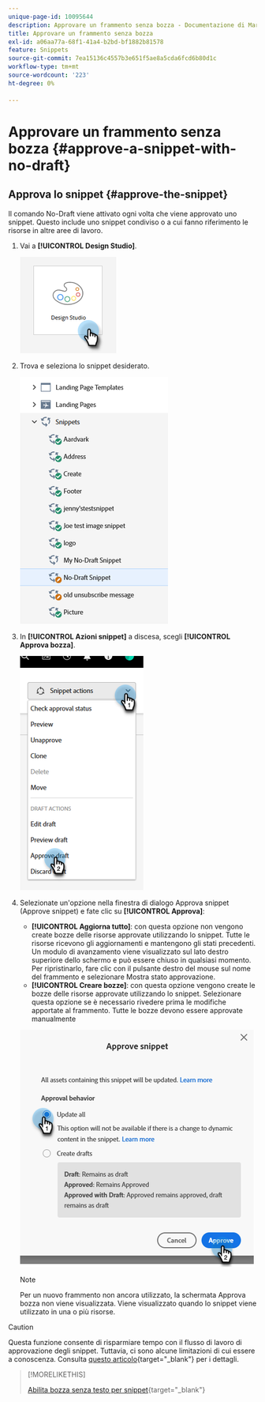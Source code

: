 ```yaml
---
unique-page-id: 10095644
description: Approvare un frammento senza bozza - Documentazione di Marketo - Documentazione del prodotto
title: Approvare un frammento senza bozza
exl-id: a06aa77a-68f1-41a4-b2bd-bf1882b81578
feature: Snippets
source-git-commit: 7ea15136c4557b3e651f5ae8a5cda6fcd6b80d1c
workflow-type: tm+mt
source-wordcount: '223'
ht-degree: 0%

---
```


# Approvare un frammento senza bozza {#approve-a-snippet-with-no-draft}

## Approva lo snippet {#approve-the-snippet}

Il comando No-Draft viene attivato ogni volta che viene approvato uno snippet. Questo include uno snippet condiviso o a cui fanno riferimento le risorse in altre aree di lavoro.

1. Vai a **[!UICONTROL Design Studio]**.

   ![](assets/approve-the-snippet-1.png)

1. Trova e seleziona lo snippet desiderato.

   ![](assets/approve-the-snippet-2.png)

1. In **[!UICONTROL Azioni snippet]** a discesa, scegli **[!UICONTROL Approva bozza]**.

   ![](assets/approve-the-snippet-3.png)

1. Selezionate un&#39;opzione nella finestra di dialogo Approva snippet (Approve snippet) e fate clic su **[!UICONTROL Approva]**:

   * **[!UICONTROL Aggiorna tutto]**: con questa opzione non vengono create bozze delle risorse approvate utilizzando lo snippet. Tutte le risorse ricevono gli aggiornamenti e mantengono gli stati precedenti. Un modulo di avanzamento viene visualizzato sul lato destro superiore dello schermo e può essere chiuso in qualsiasi momento. Per ripristinarlo, fare clic con il pulsante destro del mouse sul nome del frammento e selezionare Mostra stato approvazione.
   * **[!UICONTROL Creare bozze]**: con questa opzione vengono create le bozze delle risorse approvate utilizzando lo snippet. Selezionare questa opzione se è necessario rivedere prima le modifiche apportate al frammento. Tutte le bozze devono essere approvate manualmente

   ![](assets/approve-the-snippet-4.png)

   >[!NOTE]
   >
   >Per un nuovo frammento non ancora utilizzato, la schermata Approva bozza non viene visualizzata. Viene visualizzato quando lo snippet viene utilizzato in una o più risorse.

>[!CAUTION]
>
>Questa funzione consente di risparmiare tempo con il flusso di lavoro di approvazione degli snippet. Tuttavia, ci sono alcune limitazioni di cui essere a conoscenza. Consulta [questo articolo](https://nation.marketo.com/t5/knowledgebase/no-draft-snippet-limitations-and-troubleshooting/ta-p/300799){target="_blank"} per i dettagli.

>[!MORELIKETHIS]
>
>[Abilita bozza senza testo per snippet](/help/marketo/product-docs/administration/users-and-roles/enable-no-draft-for-snippets.md){target="_blank"}
